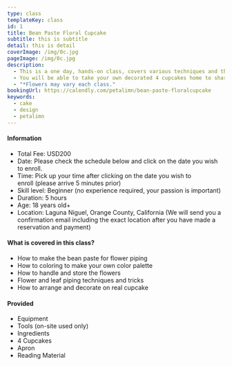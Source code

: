 ```yaml
---
type: class
templateKey: class
id: 1
title: Bean Paste Floral Cupcake
subtitle: this is subtitle
detail: this is detail
coverImage: /img/0c.jpg
pageImage: /img/0c.jpg
description:
  - This is a one day, hands-on class, covers various techniques and the fundamentals to creating your Floral Cupcakes. You will also learn how to make perfect bean paste for flower piping and design your own cake with gorgeous arrangement.
  - You will be able to take your own decorated 4 cupcakes home to share with friends and family. Cupcakes are prepared in advance so that you can focus on piping techniques.
  - "*Flowers may vary each class."
bookingUrl: https://calendly.com/petalimn/bean-paste-floralcupcake
keywords: 
  - cake
  - design
  - petalimn
---
```


#### Information

* Total Fee: USD200
* Date: Please check the schedule below and click on the date you wish to enroll.
* Time: Pick up your time after clicking on the date you wish to enroll (please arrive 5 minutes prior)
* Skill level: Beginner (no experience required, your passion is important)
* Duration: 5 hours
* Age: 18 years old+
* Location: Laguna Niguel, Orange County, California (We will send you a confirmation email including the exact location after you have made a reservation and payment)

#### What is covered in this class?

* How to make the bean paste for flower piping
* How to coloring to make your own color palette
* How to handle and store the flowers
* Flower and leaf piping techniques and tricks
* How to arrange and decorate on real cupcake

#### Provided

* Equipment
* Tools (on-site used only)
* Ingredients
* 4 Cupcakes
* Apron
* Reading Material
